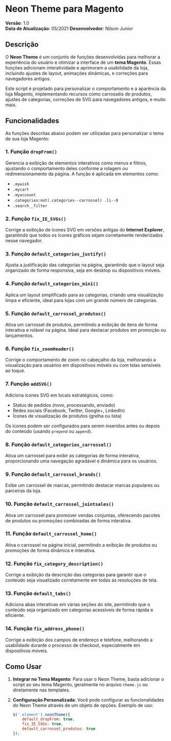 # Neon Theme para Magento

**Versão**: 1.0  
**Data de Atualização**: 05/2021
**Desenvolvedor**: Nilson Junior

## Descrição

O **Neon Theme** é um conjunto de funções desenvolvidas para melhorar a experiência do usuário e otimizar a interface de um **tema Magento**. Essas funções adicionam interatividade e aprimoram a usabilidade da loja, incluindo ajustes de layout, animações dinâmicas, e correções para navegadores antigos. 

Este script é projetado para personalizar o comportamento e a aparência da loja Magento, implementando recursos como carrosséis de produtos, ajustes de categorias, correções de SVG para navegadores antigos, e muito mais.

## Funcionalidades

As funções descritas abaixo podem ser utilizadas para personalizar o tema de sua loja Magento:

### 1. **Função `dropFrom()`**

Gerencia a exibição de elementos interativos como menus e filtros, ajustando o comportamento deles conforme a rolagem ou redimensionamento da página. A função é aplicada em elementos como:
- `.mywish`
- `.mycart`
- `.myaccount`
- `.categories:not(.categories--carrossel) .li--0`
- `.search__filter`

### 2. **Função `fix_IE_SVGs()`**

Corrige a exibição de ícones SVG em versões antigas do **Internet Explorer**, garantindo que todos os ícones gráficos sejam corretamente renderizados nesse navegador.

### 3. **Função `default_categories_justify()`**

Ajusta a justificação das categorias na página, garantindo que o layout seja organizado de forma responsiva, seja em desktop ou dispositivos móveis.

### 4. **Função `default_categories_mini()`**

Aplica um layout simplificado para as categorias, criando uma visualização limpa e eficiente, ideal para lojas com um grande número de categorias.

### 5. **Função `default_carrossel_produtos()`**

Ativa um carrossel de produtos, permitindo a exibição de itens de forma interativa e rolável na página. Ideal para destacar produtos em promoção ou lançamentos.

### 6. **Função `fix_zoomHeader()`**

Corrige o comportamento de zoom no cabeçalho da loja, melhorando a visualização para usuários em dispositivos móveis ou com telas sensíveis ao toque.

### 7. **Função `addSVG()`**

Adiciona ícones SVG em locais estratégicos, como:
- Status de pedidos (novo, processando, enviado)
- Redes sociais (Facebook, Twitter, Google+, LinkedIn)
- Ícones de visualização de produtos (grelha ou lista)

Os ícones podem ser configurados para serem inseridos antes ou depois do conteúdo (usando `prepend` ou `append`).

### 8. **Função `default_categories_carrossel()`**

Ativa um carrossel para exibir as categorias de forma interativa, proporcionando uma navegação agradável e dinâmica para os usuários.

### 9. **Função `default_carrossel_brands()`**

Exibe um carrossel de marcas, permitindo destacar marcas populares ou parceiras da loja.

### 10. **Função `default_carrossel_jointsales()`**

Ativa um carrossel para promover vendas conjuntas, oferecendo pacotes de produtos ou promoções combinadas de forma interativa.

### 11. **Função `default_carrossel_home()`**

Ativa o carrossel na página inicial, permitindo a exibição de produtos ou promoções de forma dinâmica e interativa.

### 12. **Função `fix_category_description()`**

Corrige a exibição da descrição das categorias para garantir que o conteúdo seja visualizado corretamente em todas as resoluções de tela.

### 13. **Função `default_tabs()`**

Adiciona abas interativas em várias seções do site, permitindo que o conteúdo seja organizado em categorias acessíveis de forma rápida e eficiente.

### 14. **Função `fix_address_phone()`**

Corrige a exibição dos campos de endereço e telefone, melhorando a usabilidade durante o processo de checkout, especialmente em dispositivos móveis.

## Como Usar

1. **Integrar no Tema Magento**:
   Para usar o Neon Theme, basta adicionar o script ao seu tema Magento, geralmente no arquivo `theme.js` ou diretamente nas templates.

2. **Configuração Personalizada**:
   Você pode configurar as funcionalidades do Neon Theme através de um objeto de opções. Exemplo de uso:

   ```javascript
   $('.element').neonTheme({
       default_dropFrom: true,
       fix_IE_SVGs: true,
       default_carrossel_produtos: true
   });
